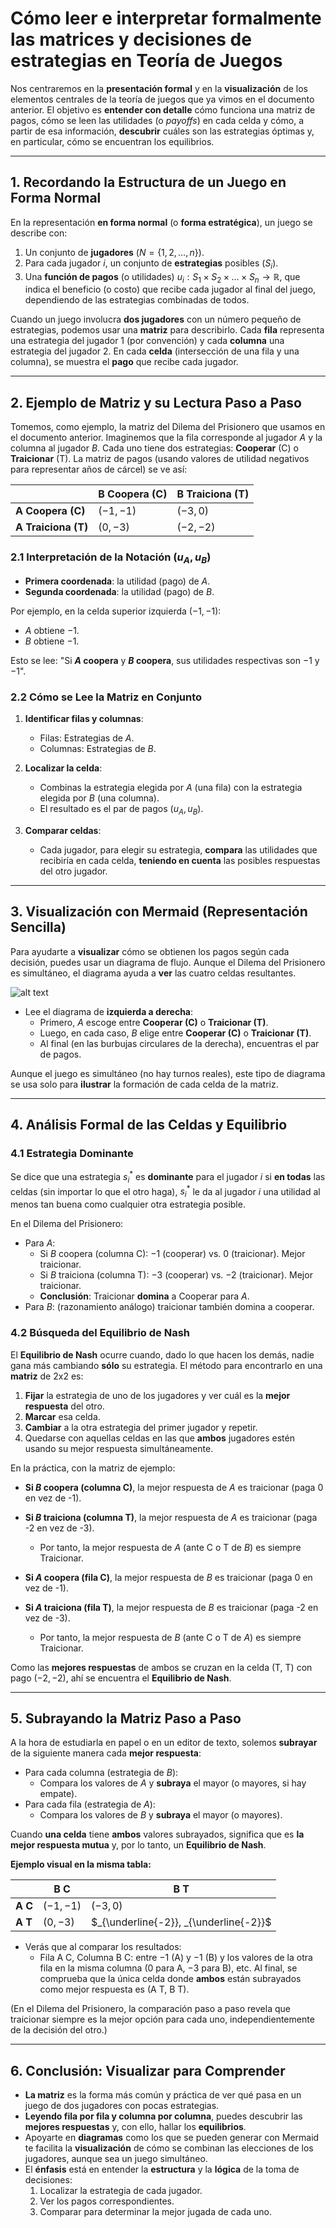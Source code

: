 # Cómo leer e interpretar formalmente las matrices y decisiones de estrategias en Teoría de Juegos

Nos centraremos en la **presentación formal** y en la **visualización** de los elementos centrales de la teoría de juegos que ya vimos en el documento anterior. El objetivo es **entender con detalle** cómo funciona una matriz de pagos, cómo se leen las utilidades (o *payoffs*) en cada celda y cómo, a partir de esa información, **descubrir** cuáles son las estrategias óptimas y, en particular, cómo se encuentran los equilibrios.

---

## 1. Recordando la Estructura de un Juego en Forma Normal

En la representación **en forma normal** (o **forma estratégica**), un juego se describe con:  
1. Un conjunto de **jugadores** ($N = \{1, 2, \dots, n\}$).  
2. Para cada jugador $i$, un conjunto de **estrategias** posibles ($S_i$).  
3. Una **función de pagos** (o utilidades) $u_i : S_1 \times S_2 \times \dots \times S_n \to \mathbb{R}$, que indica el beneficio (o costo) que recibe cada jugador al final del juego, dependiendo de las estrategias combinadas de todos.

Cuando un juego involucra **dos jugadores** con un número pequeño de estrategias, podemos usar una **matriz** para describirlo. Cada **fila** representa una estrategia del jugador 1 (por convención) y cada **columna** una estrategia del jugador 2. En cada **celda** (intersección de una fila y una columna), se muestra el **pago** que recibe cada jugador.

---

## 2. Ejemplo de Matriz y su Lectura Paso a Paso

Tomemos, como ejemplo, la matriz del Dilema del Prisionero que usamos en el documento anterior. Imaginemos que la fila corresponde al jugador $A$ y la columna al jugador $B$. Cada uno tiene dos estrategias: **Cooperar** (C) o **Traicionar** (T). La matriz de pagos (usando valores de utilidad negativos para representar años de cárcel) se ve así:

|                   | **B Coopera (C)**  | **B Traiciona (T)** |
|-------------------|--------------------|---------------------|
| **A Coopera (C)** | $(-1, -1)$        | $(-3, 0)$          |
| **A Traiciona (T)** | $(0, -3)$       | $(-2, -2)$         |

### 2.1 Interpretación de la Notación $(u_A, u_B)$

- **Primera coordenada**: la utilidad (pago) de $A$.  
- **Segunda coordenada**: la utilidad (pago) de $B$.

Por ejemplo, en la celda superior izquierda $(-1, -1)$:  
- $A$ obtiene $-1$.  
- $B$ obtiene $-1$.  

Esto se lee: "Si **$A$ coopera** y **$B$ coopera**, sus utilidades respectivas son $-1$ y $-1$".  

### 2.2 Cómo se Lee la Matriz en Conjunto

1. **Identificar filas y columnas**:  
   - Filas: Estrategias de $A$.  
   - Columnas: Estrategias de $B$.  

2. **Localizar la celda**:  
   - Combinas la estrategia elegida por $A$ (una fila) con la estrategia elegida por $B$ (una columna).  
   - El resultado es el par de pagos $(u_A, u_B)$.

3. **Comparar celdas**:  
   - Cada jugador, para elegir su estrategia, **compara** las utilidades que recibiría en cada celda, **teniendo en cuenta** las posibles respuestas del otro jugador.

---

## 3. Visualización con Mermaid (Representación Sencilla)

Para ayudarte a **visualizar** cómo se obtienen los pagos según cada decisión, puedes usar un diagrama de flujo. Aunque el Dilema del Prisionero es simultáneo, el diagrama ayuda a **ver** las cuatro celdas resultantes.

![alt text](imagenes/flujo_dilema_prisionero.png)

- Lee el diagrama de **izquierda a derecha**:
  - Primero, $A$ escoge entre **Cooperar (C)** o **Traicionar (T)**.  
  - Luego, en cada caso, $B$ elige entre **Cooperar (C)** o **Traicionar (T)**.  
  - Al final (en las burbujas circulares de la derecha), encuentras el par de pagos.

Aunque el juego es simultáneo (no hay turnos reales), este tipo de diagrama se usa solo para **ilustrar** la formación de cada celda de la matriz.

---

## 4. Análisis Formal de las Celdas y Equilibrio

### 4.1 Estrategia Dominante

Se dice que una estrategia $s_i^*$ es **dominante** para el jugador $i$ si **en todas** las celdas (sin importar lo que el otro haga), $s_i^*$ le da al jugador $i$ una utilidad al menos tan buena como cualquier otra estrategia posible.

En el Dilema del Prisionero:  
- Para $A$:  
  - Si $B$ coopera (columna C): $-1$ (cooperar) vs. $0$ (traicionar). Mejor traicionar.  
  - Si $B$ traiciona (columna T): $-3$ (cooperar) vs. $-2$ (traicionar). Mejor traicionar.  
  - **Conclusión**: Traicionar **domina** a Cooperar para $A$.  
- Para $B$: (razonamiento análogo) traicionar también domina a cooperar.

### 4.2 Búsqueda del Equilibrio de Nash

El **Equilibrio de Nash** ocurre cuando, dado lo que hacen los demás, nadie gana más cambiando **sólo** su estrategia. El método para encontrarlo en una **matriz** de 2x2 es:

1. **Fijar** la estrategia de uno de los jugadores y ver cuál es la **mejor respuesta** del otro.
2. **Marcar** esa celda.
3. **Cambiar** a la otra estrategia del primer jugador y repetir.
4. Quedarse con aquellas celdas en las que **ambos** jugadores estén usando su mejor respuesta simultáneamente.

En la práctica, con la matriz de ejemplo:

- **Si $B$ coopera (columna C)**, la mejor respuesta de $A$ es traicionar (paga 0 en vez de -1).  
- **Si $B$ traiciona (columna T)**, la mejor respuesta de $A$ es traicionar (paga -2 en vez de -3).  
  - Por tanto, la mejor respuesta de $A$ (ante C o T de $B$) es siempre Traicionar.

- **Si $A$ coopera (fila C)**, la mejor respuesta de $B$ es traicionar (paga 0 en vez de -1).  
- **Si $A$ traiciona (fila T)**, la mejor respuesta de $B$ es traicionar (paga -2 en vez de -3).  
  - Por tanto, la mejor respuesta de $B$ (ante C o T de $A$) es siempre Traicionar.

Como las **mejores respuestas** de ambos se cruzan en la celda (T, T) con pago $(-2, -2)$, ahí se encuentra el **Equilibrio de Nash**.

---

## 5. Subrayando la Matriz Paso a Paso

A la hora de estudiarla en papel o en un editor de texto, solemos **subrayar** de la siguiente manera cada **mejor respuesta**:

- Para cada columna (estrategia de $B$):  
  - Compara los valores de $A$ y **subraya** el mayor (o mayores, si hay empate).  
- Para cada fila (estrategia de $A$):  
  - Compara los valores de $B$ y **subraya** el mayor (o mayores).  

Cuando **una celda** tiene **ambos** valores subrayados, significa que es **la mejor respuesta mutua** y, por lo tanto, un **Equilibrio de Nash**.

**Ejemplo visual en la misma tabla:**  

|                        | **B C**               | **B T**                |
|------------------------|-----------------------|------------------------|
| **A C**                | $(-1,-1)$ | $(-3, 0)$            |
| **A T**                | $(0, -3)$          | $_{\underline{-2}}, _{\underline{-2}}$ |

- Verás que al comparar los resultados:  
  - Fila A C, Columna B C: entre $-1$ (A) y $-1$ (B) y los valores de la otra fila en la misma columna ($0$ para A, $-3$ para B), etc. Al final, se comprueba que la única celda donde **ambos** están subrayados como mejor respuesta es (A T, B T).  

(En el Dilema del Prisionero, la comparación paso a paso revela que traicionar siempre es la mejor opción para cada uno, independientemente de la decisión del otro.)

---

## 6. Conclusión: Visualizar para Comprender

- **La matriz** es la forma más común y práctica de ver qué pasa en un juego de dos jugadores con pocas estrategias.  
- **Leyendo fila por fila y columna por columna**, puedes descubrir las **mejores respuestas** y, con ello, hallar los **equilibrios**.  
- Apoyarte en **diagramas** como los que se pueden generar con Mermaid te facilita la **visualización** de cómo se combinan las elecciones de los jugadores, aunque sea un juego simultáneo.  
- El **énfasis** está en entender la **estructura** y la **lógica** de la toma de decisiones:  
  1. Localizar la estrategia de cada jugador.  
  2. Ver los pagos correspondientes.  
  3. Comparar para determinar la mejor jugada de cada uno.  

